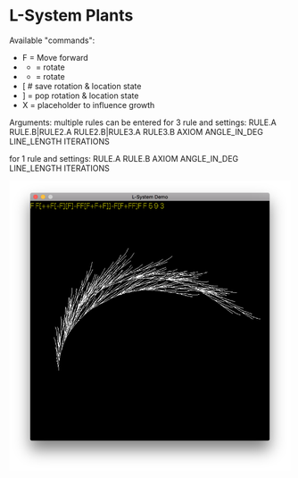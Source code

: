 # L-System Plants

Available "commands": 

- F = Move forward
- + = rotate
- - = rotate
- [ # save rotation & location state
- ] = pop  rotation & location state
- X = placeholder to influence growth

Arguments:
multiple rules can be entered
for 3 rule and settings:
RULE.A RULE.B|RULE2.A RULE2.B|RULE3.A RULE3.B AXIOM ANGLE_IN_DEG LINE_LENGTH ITERATIONS

for 1 rule and settings:
RULE.A RULE.B AXIOM ANGLE_IN_DEG LINE_LENGTH ITERATIONS

![Screenshot](screen.png)
